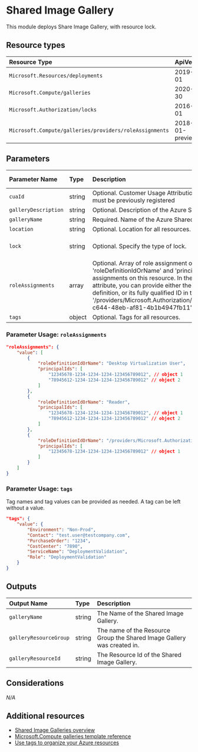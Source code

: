 # Shared Image Gallery

This module deploys Share Image Gallery, with resource lock.


## Resource types

|Resource Type|ApiVersion|
|:--|:--|
|`Microsoft.Resources/deployments`|2019-10-01|
|`Microsoft.Compute/galleries`|2020-09-30|
|`Microsoft.Authorization/locks`|2016-09-01|
|`Microsoft.Compute/galleries/providers/roleAssignments`|2018-09-01-preview|

## Parameters

| Parameter Name | Type | Description | DefaultValue | Possible values |
| :-- | :-- | :-- | :-- | :-- |
| `cuaId` | string | Optional. Customer Usage Attribution id (GUID). This GUID must be previously registered |  |  |
| `galleryDescription` | string | Optional. Description of the Azure Shared Image Gallery |  |  |
| `galleryName` | string | Required. Name of the Azure Shared Image Gallery |  |  |
| `location` | string | Optional. Location for all resources. | [resourceGroup().location] |  |
| `lock` | string | Optional. Specify the type of lock. | 'NotSpecified' | 'CanNotDelete', 'NotSpecified', 'ReadOnly' |
| `roleAssignments` | array | Optional. Array of role assignment objects that contain the 'roleDefinitionIdOrName' and 'principalId' to define RBAC role assignments on this resource. In the roleDefinitionIdOrName attribute, you can provide either the display name of the role definition, or its fully qualified ID in the following format: '/providers/Microsoft.Authorization/roleDefinitions/c2f4ef07-c644-48eb-af81-4b1b4947fb11' | System.Object[] |  |
| `tags` | object | Optional. Tags for all resources. |  |  |

### Parameter Usage: `roleAssignments`

```json
"roleAssignments": {
    "value": [
        {
            "roleDefinitionIdOrName": "Desktop Virtualization User",
            "principalIds": [
                "12345678-1234-1234-1234-123456789012", // object 1
                "78945612-1234-1234-1234-123456789012" // object 2
            ]
        },
        {
            "roleDefinitionIdOrName": "Reader",
            "principalIds": [
                "12345678-1234-1234-1234-123456789012", // object 1
                "78945612-1234-1234-1234-123456789012" // object 2
            ]
        },
        {
            "roleDefinitionIdOrName": "/providers/Microsoft.Authorization/roleDefinitions/c2f4ef07-c644-48eb-af81-4b1b4947fb11",
            "principalIds": [
                "12345678-1234-1234-1234-123456789012" // object 1
            ]
        }
    ]
}
```

### Parameter Usage: `tags`

Tag names and tag values can be provided as needed. A tag can be left without a value.

```json
"tags": {
    "value": {
        "Environment": "Non-Prod",
        "Contact": "test.user@testcompany.com",
        "PurchaseOrder": "1234",
        "CostCenter": "7890",
        "ServiceName": "DeploymentValidation",
        "Role": "DeploymentValidation"
    }
}
```

## Outputs

| Output Name | Type | Description |
| :-- | :-- | :-- |
| `galleryName` | string | The Name of the Shared Image Gallery. |
| `galleryResourceGroup` | string | The name of the Resource Group the Shared Image Gallery was created in.|
| `galleryResourceId` | string | The Resource Id of the Shared Image Gallery. |

## Considerations

*N/A*

## Additional resources

- [Shared Image Galleries overview](https://docs.microsoft.com/en-us/azure/virtual-machines/linux/shared-image-galleries)
- [Microsoft.Compute galleries template reference](https://docs.microsoft.com/en-us/azure/templates/microsoft.compute/2019-07-01/galleries)
- [Use tags to organize your Azure resources](https://docs.microsoft.com/en-us/azure/azure-resource-manager/resource-group-using-tags)
